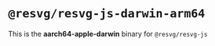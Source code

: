 # `@resvg/resvg-js-darwin-arm64`

This is the **aarch64-apple-darwin** binary for `@resvg/resvg-js`
